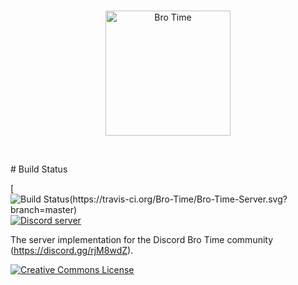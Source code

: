 <div align="center">
  <br />
  <p>
    <a href="https://discord.gg/rjM8wdZ"><img src="https://cdn.discordapp.com/icons/330913265573953536/613c02fcdf7b9aed5f02e5689799188e.jpg" width="200" alt="Bro Time" /></a>
  </p>
  <br />
  <p>
    </div>
# Build Status

[![Build Status(https://travis-ci.org/Bro-Time/Bro-Time-Server.svg?branch=master)](https://travis-ci.org/Bro-Time/Bro-Time-Server) 
    <a href="https://discord.gg/rjM8wdZ"><img src="https://discordapp.com/api/guilds/330913265573953536/embed.png" alt="Discord server" /></a>

The server implementation for the Discord Bro Time community (https://discord.gg/rjM8wdZ).

<a rel="license" href="http://creativecommons.org/licenses/by-nc-sa/4.0/"><img alt="Creative Commons License" style="border-width:0" src="https://i.creativecommons.org/l/by-nc-sa/4.0/88x31.png" /></a> 

